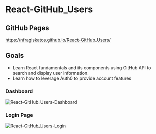 # React-GitHub_Users
 
## GitHub Pages
https://nfragiskatos.github.io/React-GitHub_Users/

## Goals
* Learn React fundamentals and its components using GitHub API to search and display user information.
* Learn how to leverage Auth0 to provide account features

### Dashboard
![React-GitHub_Users-Dashboard](https://user-images.githubusercontent.com/38383279/124360479-ec61ff00-dbde-11eb-8f69-b509ee0f9b55.PNG)

### Login Page
![React-GitHub_Users-Login](https://user-images.githubusercontent.com/38383279/124360491-fedc3880-dbde-11eb-8f85-be0dd737952b.PNG)
